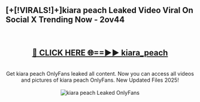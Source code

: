 <h2>[+[!VIRALS!]+]kiara peach Leaked Video Viral On Social X Trending Now - 2ov44</h2>
<br>
<div align="center">
<h2><a href="https://libra.edu.pl?kiara_peach" rel="nofollow">🔴 CLICK HERE 🌐==►► kiara_peach</a></h2>
<br>
Get kiara peach OnlyFans leaked all content. Now you can access all videos and pictures of kiara peach OnlyFans. New Updated Files 2025!
<br>
<br>
<a href="https://libra.edu.pl?kiara_peach" rel="nofollow" data-target="animated-image.originalLink"><img src="https://i.ibb.co.com/WyWwxjT/player-gif2.gif" alt="kiara peach Leaked OnlyFans" style="max-width: 100%; display: inline-block;" data-target="animated-image.originalImage"></a>
</div>
<br>